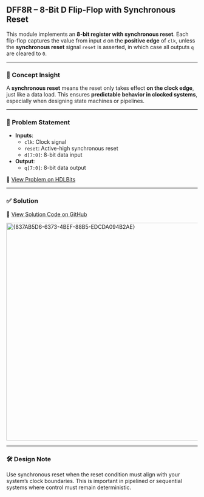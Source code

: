 ## DFF8R – 8-Bit D Flip-Flop with Synchronous Reset

This module implements an **8-bit register with synchronous reset**. Each flip-flop captures the value from input `d` on the **positive edge** of `clk`, unless the **synchronous reset** signal `reset` is asserted, in which case all outputs `q` are cleared to `0`.

---

### 🧠 Concept Insight  
A **synchronous reset** means the reset only takes effect **on the clock edge**, just like a data load. This ensures **predictable behavior in clocked systems**, especially when designing state machines or pipelines.

---

### 📘 Problem Statement  
- **Inputs**:  
  - `clk`: Clock signal  
  - `reset`: Active-high synchronous reset  
  - `d[7:0]`: 8-bit data input  
- **Output**:  
  - `q[7:0]`: 8-bit data output  

🔗 [View Problem on HDLBits](https://hdlbits.01xz.net/wiki/Dff8r)

---

### ✅ Solution  
📄 [View Solution Code on GitHub](https://github.com/EswarAdithya011/HDLBits/blob/main/Problem%20Sets/3.%20Circuits/Sequential%20logic/3.5%20Latches%20and%20Flip-Flops/3.5.3%20DFF%20with%20reset/dff8r.v)

<img width="574" alt="{837AB5D6-6373-4BEF-88B5-EDCDA094B2AE}" src="https://github.com/user-attachments/assets/618e57fa-2cc7-44a3-bcdc-472bc90e0d53" />

---

### 🛠 Design Note  
Use synchronous reset when the reset condition must align with your system’s clock boundaries. This is important in pipelined or sequential systems where control must remain deterministic.
